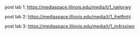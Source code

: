 post lab 1: https://mediaspace.illinois.edu/media/t/1_igelorwy

post lab 2: https://mediaspace.illinois.edu/media/t/1_ihetfmhj

post lab 3: https://mediaspace.illinois.edu/media/t/1_m4rsxiwo